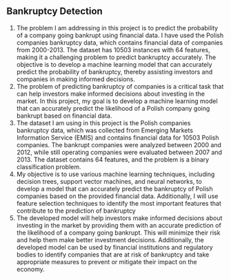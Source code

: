 ## Bankruptcy Detection
1) The problem I am addressing in this project is to predict the probability of a company going bankrupt using financial data. I have used the Polish companies bankruptcy data, which contains financial data of companies from 2000-2013. The dataset has 10503 instances with 64 features, making it a challenging problem to predict bankruptcy accurately. The objective is to develop a machine learning model that can accurately predict the probability of bankruptcy, thereby assisting investors and companies in making informed decisions.
2) The problem of predicting bankruptcy of companies is a critical task that can help investors make informed decisions about investing in the market. In this project, my goal is to develop a machine learning model that can accurately predict the likelihood of a Polish company going bankrupt based on financial data.
3) The dataset I am using in this project is the Polish companies bankruptcy data, which was collected from Emerging Markets Information Service (EMIS) and contains financial data for 10503 Polish companies. The bankrupt companies were analyzed between 2000 and 2012, while still operating companies were evaluated between 2007 and 2013. The dataset contains 64 features, and the problem is a binary classification problem.
4) My objective is to use various machine learning techniques, including decision trees, support vector machines, and neural networks, to develop a model that can accurately predict the bankruptcy of Polish companies based on the provided financial data. Additionally, I will use feature selection techniques to identify the most important features that contribute to the prediction of bankruptcy
5) The developed model will help investors make informed decisions about investing in the market by providing them with an accurate prediction of the likelihood of a company going bankrupt. This will minimize their risk and help them make better investment decisions. Additionally, the developed model can be used by financial institutions and regulatory bodies to identify companies that are at risk of bankruptcy and take appropriate measures to prevent or mitigate their impact on the economy.
